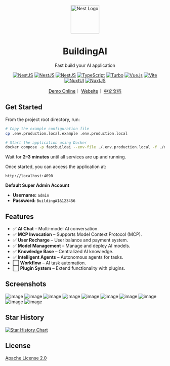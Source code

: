 <p align="center">
  <a href="http://nestjs.com/" target="blank"><img src="./apps/web/public/pwa-512x512.png" width="90" alt="Nest Logo" /></a>
</p>

<h1 align="center">BuildingAI</h1>

<p align="center">
  Fast build your AI application
</p>

<p align="center">
  <a href="https://nestjs.com/"><img src="https://img.shields.io/badge/NestJS-11.x-ea2845" alt="NestJS" /></a>
  <a href="https://typeorm.io/"><img src="https://img.shields.io/badge/Typeorm-0.3.x-ef4100" alt="NestJS" /></a>
  <a href="https://www.postgresql.org/"><img src="https://img.shields.io/badge/PostgreSQL-17.x-29527d" alt="NestJS" /></a>
  <a href="https://www.typescriptlang.org/"><img src="https://img.shields.io/badge/TypeScript-5.x-3178c6" alt="TypeScript" /></a>
  <a href="https://turbo.build/"><img src="https://img.shields.io/badge/Turbo-2.x-6d5cb3" alt="Turbo" /></a>
  <a href="https://vuejs.org/"><img src="https://img.shields.io/badge/Vue.js-3.x-3aaf78" alt="Vue.js" /></a>
  <a href="https://vitejs.dev/"><img src="https://img.shields.io/badge/vite-6.x-646cff" alt="Vite" /></a>
  <a href="https://ui.nuxt.com/"><img src="https://img.shields.io/badge/NuxtUI-3.x-00b95f" alt="NuxtUI" /></a>
  <a href="https://nuxt.com/"><img src="https://img.shields.io/badge/NuxtJS-3.x-00b95f" alt="NuxtJS" /></a>
</p>

<p align="center">
<a href="http://ai.fastbuildai.com/" target="_blank">Demo Online</a>｜
<a href="https://www.fastbuildai.com/">Website</a>｜
<a href="./README.zh-CN.md">中文文档</a>
</p>

## Get Started

From the project root directory, run:

```bash
# Copy the example configuration file
cp .env.production.local.example .env.production.local

# Start the application using Docker
docker compose -p fastbuildai --env-file ./.env.production.local -f ./docker/docker-compose.yml up -d
```

Wait for **2–3 minutes** until all services are up and running.

Once started, you can access the application at:

```
http://localhost:4090
```

**Default Super Admin Account**  

- **Username:** `admin`  
- **Password:** `BuildingAI&123456`  

## Features

- ✅ **AI Chat** – Multi-model AI conversation.
- ✅ **MCP Invocation** – Supports Model Context Protocol (MCP).
- ✅ **User Recharge** – User balance and payment system.
- ✅ **Model Management** – Manage and deploy AI models.
- ✅ **Knowledge Base** – Centralized AI knowledge.
- ✅ **Intelligent Agents** – Autonomous agents for tasks.
- ⬜ **Workflow** – AI task automation.
- ⬜ **Plugin System** – Extend functionality with plugins.

## Screenshots

![image](./docs/screenshots/1.png)
![image](./docs/screenshots/2.png)
![image](./docs/screenshots/3.png)
![image](./docs/screenshots/4.png)
![image](./docs/screenshots/5.png)
![image](./docs/screenshots/6.png)
![image](./docs/screenshots/7.png)
![image](./docs/screenshots/8.png)
![image](./docs/screenshots/9.png)
![image](./docs/screenshots/10.png)

## Star History

[![Star History Chart](https://api.star-history.com/svg?repos=BidingCC/BuildingAI&type=Date)](https://www.star-history.com/#BidingCC/BuildingAI&Date)

## License

[Apache License 2.0](./LICENSE)
